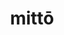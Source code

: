 ---
title: mittō
meaning: to send
ch: 9
pos: verb
secondppstem: mitt
infend: ere
infhyph: -ere
nminfend: ere
nminfhyph: -ere
conjugation: third
derivative: mission
---